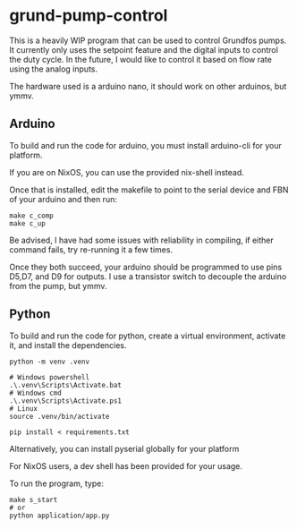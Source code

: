 # grund-pump-control

This is a heavily WIP program that can be used to control Grundfos pumps. It currently only uses the setpoint feature and the digital inputs to control the duty cycle. In the future, I would like to control it based on flow rate using the analog inputs.

The hardware used is a arduino nano, it should work on other arduinos, but ymmv.

## Arduino

To build and run the code for arduino, you must install arduino-cli for your platform.

If you are on NixOS, you can use the provided nix-shell instead.

Once that is installed, edit the makefile to point to the serial device and FBN of your arduino and then run:

```
make c_comp
make c_up
```

Be advised, I have had some issues with reliability in compiling, if either command fails, try re-running it a few times.

Once they both succeed, your arduino should be programmed to use pins D5,D7, and D9 for outputs. I use a transistor switch to decouple the arduino from the pump, but ymmv.

## Python

To build and run the code for python, create a virtual environment, activate it, and install the dependencies.

```
python -m venv .venv

# Windows powershell
.\.venv\Scripts\Activate.bat
# Windows cmd
.\.venv\Scripts\Activate.ps1
# Linux
source .venv/bin/activate

pip install < requirements.txt
```

Alternatively, you can install pyserial globally for your platform

For NixOS users, a dev shell has been provided for your usage.

To run the program, type:

```
make s_start
# or
python application/app.py
```
